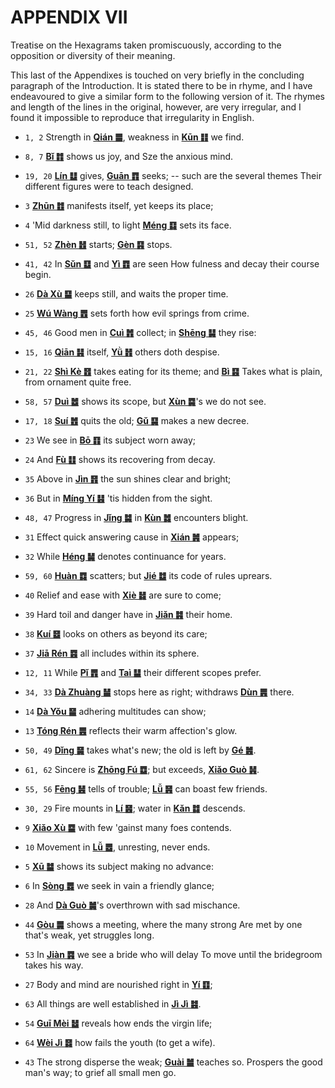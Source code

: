 # APPENDIX VII

Treatise on the Hexagrams taken promiscuously, according to the opposition or diversity of their meaning.

This last of the Appendixes is touched on very briefly in the concluding paragraph of the Introduction. It is stated there to be in rhyme, and I have endeavoured to give a similar form to the following version of it. The rhymes and length of the lines in the original, however, are very irregular, and I found it impossible to reproduce that irregularity in English.

- `1, 2` Strength in [**Qián ䷀**](e4b9beqian.md), weakness in [**Kūn ䷁**](e59da4kun.md) we find.

- `8, 7` [**Bǐ ䷇**](e6af94bi.md) shows us joy, and Sze the anxious mind.

- `19, 20` [**Lín ䷒**](e4b8b4lin.md) gives, [**Guān ䷓**](e8a782guan.md) seeks; -- such are the several themes Their different figures were to teach designed.

- `3` [**Zhūn ䷂**](e5b1afzhun.md) manifests itself, yet keeps its place;

- `4` 'Mid darkness still, to light [**Méng ䷃**](e89299meng.md) sets its face.

- `51, 52` [**Zhèn ䷲**](e99c87zhen.md) starts; [**Gèn ䷳**](e889aegen.md) stops.

- `41, 42` In [**Sǔn ䷨**](e68d9fsun.md) and [**Yì ䷩**](e79b8ayi.md) are seen How fulness and decay their course begin.

- `26` [**Dà Xù ䷙**](e5a4a7e89384daxu.md) keeps still, and waits the proper time.

- `25` [**Wú Wàng ䷘**](e697a0e5a684wuwang.md) sets forth how evil springs from crime.

<a id="p-442"/>

- `45, 46` Good men in [**Cuì ䷬**](e89083cui.md) collect; in [**Shēng ䷭**](e58d87sheng.md) they rise:

- `15, 16` [**Qiān ䷎**](e8b0a6qian.md) itself, [**Yǜ ䷏**](e8b1abyu.md) others doth despise.

- `21, 22` [**Shì Kè ䷔**](e599ace59791shike.md) takes eating for its theme; and [**Bì ䷕**](e8b4b2bi.md) Takes what is plain, from ornament quite free.

- `58, 57` [**Duì ䷹**](e58591dui.md) shows its scope, but [**Xùn ䷸**](e5b7bdxun.md)'s we do not see.

- `17, 18` [**Suí ䷐**](e99a8fsui.md) quits the old; [**Gǔ ䷑**](e89b8agu.md) makes a new decree.

- `23` We see in [**Bō ䷖**](e589a5bo.md) its subject worn away;

- `24` And [**Fù ䷗**](e5a48dfu.md) shows its recovering from decay.

- `35` Above in [**Jìn ䷢**](e6998bjin.md) the sun shines clear and bright;

- `36` But in [**Míng Yí ䷣**](e6988ee5a4b7mingyi.md) 'tis hidden from the sight.

- `48, 47` Progress in [**Jǐng ䷯**](e4ba95jing.md) in [**Kùn ䷮**](e59bb0kun.md) encounters blight.

- `31` Effect quick answering cause in [**Xián ䷞**](e592b8xian.md) appears;

- `32` While [**Héng ䷟**](e68192heng.md) denotes continuance for years.

- `59, 60` [**Huàn ䷺**](e6b6a3huan.md) scatters; but [**Jié ䷻**](e88a82jie.md) its code of rules uprears.

- `40` Relief and ease with [**Xiè ䷧**](e8a7a3xie.md) are sure to come;

- `39` Hard toil and danger have in [**Jiǎn ䷦**](e8b987jian.md) their home.

- `38` [**Kuí ䷥**](e79dbdkui.md) looks on others as beyond its care;

- `37` [**Jiā Rén ䷤**](e5aeb6e4babajiaren.md) all includes within its sphere.

<a id="p-443"/>

- `12, 11` While [**Pǐ ䷋**](e590a6pi.md) and [**Taì ䷊**](e6b3b0tai.md) their different scopes prefer.

- `34, 33` [**Dà Zhuàng ䷡**](e5a4a7e5a3aedazhuang.md) stops here as right; withdraws [**Dùn ䷠**](e981afdun.md) there.

- `14` [**Dà Yǒu ䷍**](e5a4a7e69c89dayou.md) adhering multitudes can show;

- `13` [**Tóng Rén ䷌**](e5908ce4babatongren.md) reflects their warm affection's glow.

- `50, 49` [**Dǐng ䷱**](e9bc8eding.md) takes what's new; the old is left by [**Gé ䷰**](e99da9ge.md).

- `61, 62` Sincere is [**Zhōng Fú ䷼**](e4b8ade5ad9azhongfu.md); but exceeds, [**Xiǎo Guò ䷽**](e5b08fe8bf87xiaoguo.md).

- `55, 56` [**Fēng ䷶**](e4b8b0feng.md) tells of trouble; [**Lǚ ䷷**](e69785lv.md) can boast few friends.

- `30, 29` Fire mounts in [**Lí ䷝**](e7a6bbli.md); water in [**Kǎn ䷜**](e59d8ekan.md) descends.

- `9` [**Xiǎo Xù ䷈**](e5b08fe7959cxiaoxu.md) with few 'gainst many foes contends.

- `10` Movement in [**Lǚ ䷉**](e5b1a5lv.md), unresting, never ends.

- `5` [**Xū ䷄**](e99c80xu.md) shows its subject making no advance:

- `6` In [**Sòng ䷅**](e8aebcsong.md) we seek in vain a friendly glance;

- `28` And [**Dà Guò ䷛**](e5a4a7e8bf87daguo.md)'s overthrown with sad mischance.

- `44` [**Gòu ䷫**](e5a7a4gou.md) shows a meeting, where the many strong Are met by one that's weak, yet struggles long.

- `53` In [**Jiàn ䷴**](e6b890jian.md) we see a bride who will delay To move until the bridegroom takes his way.

- `27` Body and mind are nourished right in [**Yí ䷚**](e9a290yi.md);

- `63` All things are well established in [**Jì Jì ䷾**](e697a2e6b58ejiji.md).

<a id="p-444"/>

- `54` [**Guī Mèi ䷵**](e5bd92e5a6b9guimei.md) reveals how ends the virgin life;

- `64` [**Wèi Jì ䷿**](e69caae6b58eweiji.md) how fails the youth (to get a wife).

- `43` The strong disperse the weak; [**Guài ䷪**](e5a4acguai.md) teaches so. Prospers the good man's way; to grief all small men go.
